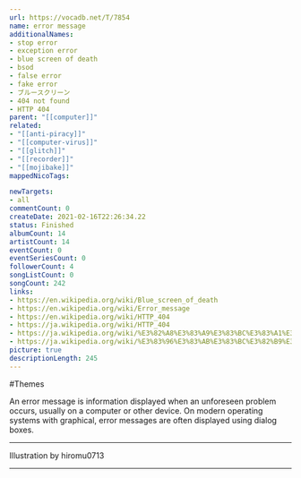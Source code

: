 ```yaml
---
url: https://vocadb.net/T/7854
name: error message
additionalNames: 
- stop error
- exception error
- blue screen of death
- bsod
- false error
- fake error
- ブルースクリーン
- 404 not found
- HTTP 404
parent: "[[computer]]"
related:
- "[[anti-piracy]]"
- "[[computer-virus]]"
- "[[glitch]]"
- "[[recorder]]"
- "[[mojibake]]"
mappedNicoTags:

newTargets:
- all
commentCount: 0
createDate: 2021-02-16T22:26:34.22
status: Finished
albumCount: 14
artistCount: 14
eventCount: 0
eventSeriesCount: 0
followerCount: 4
songListCount: 0
songCount: 242
links: 
- https://en.wikipedia.org/wiki/Blue_screen_of_death
- https://en.wikipedia.org/wiki/Error_message
- https://en.wikipedia.org/wiki/HTTP_404
- https://ja.wikipedia.org/wiki/HTTP_404
- https://ja.wikipedia.org/wiki/%E3%82%A8%E3%83%A9%E3%83%BC%E3%83%A1%E3%83%83%E3%82%BB%E3%83%BC%E3%82%B8
- https://ja.wikipedia.org/wiki/%E3%83%96%E3%83%AB%E3%83%BC%E3%82%B9%E3%82%AF%E3%83%AA%E3%83%BC%E3%83%B3
picture: true
descriptionLength: 245
---
```


#Themes

An error message is information displayed when an unforeseen problem occurs, usually on a computer or other device. On modern operating systems with graphical, error messages are often displayed using dialog boxes.
___
Illustration by hiromu0713

---

